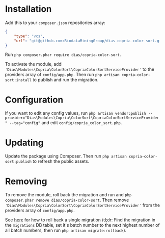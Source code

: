 # Installation

Add this to your `composer.json` repositories array:
```json
{
    "type": "vcs",
    "url": "git@github.com:BiodataMiningGroup/dias-copria-color-sort.git"
}
```

Run `php composer.phar require dias/copria-color-sort`.

To activate the module, add `'Dias\Modules\Copria\ColorSort\CopriaColorSortServiceProvider'` to the providers array of `config/app.php`. Then run `php artisan copria-color-sort:install` to publish and run the migration.

# Configuration

If you want to edit any config values, run `php artisan vendor:publish --provider="Dias\Modules\Copria\ColorSort\CopriaColorSortServiceProvider" --tag="config"` and edit `config/copria_color_sort.php`.

# Updating

Update the package using Composer. Then run `php artisan copria-color-sort:publish` to refresh the public assets.

# Removing

To remove the module, roll back the migration and run and `php composer.phar remove dias/copria-color-sort`. Then remove `'Dias\Modules\Copria\ColorSort\CopriaColorSortServiceProvider'` from the providers array of `config/app.php`.

See [here](http://stackoverflow.com/a/30288058/1796523) for how to roll back a single migration (tl;dr: Find the migration in the `migrations` DB table, set it's batch number to the next highest number of all batch numbers, then run `php artisan migrate:rollback`).
